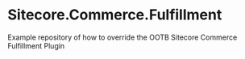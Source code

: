 # Sitecore.Commerce.Fulfillment
Example repository of how to override the OOTB Sitecore Commerce Fulfillment Plugin
